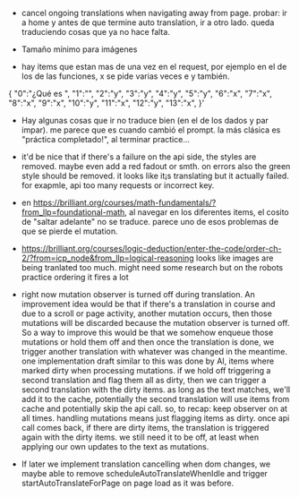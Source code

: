 - cancel ongoing translations when navigating away from page. probar: ir a home y antes de que termine auto translation, ir a otro lado. queda traduciendo cosas que ya no hace falta.

- Tamaño mínimo para imágenes 

- hay items que estan mas de una vez en el request, por ejemplo en el de los de las funciones, x se pide varias veces e y también.

{
	"0":"¿Qué es ",
	"1":"​",
	"2":"y",
	"3":"y",
	"4":"y",
	"5":"y",
	"6":"x",
	"7":"x",
	"8":"x",
	"9":"x",
	"10":"y",
	"11":"x",
	"12":"y",
	"13":"x",
}'

- Hay algunas cosas que ir no traduce bien (en el de los dados y par impar). me parece que es cuando cambió el prompt. la más clásica es "práctica completado!", al terminar practice...

- it'd be nice that if there's a failure on the api side, the styles are removed. maybe even add a red fadout or smth. on errors also the green style should be removed. it looks like it¡s translating but it actually failed. for exapmle, api too many requests or incorrect key.

- en https://brilliant.org/courses/math-fundamentals/?from_llp=foundational-math, al navegar en los diferentes items, el cosito de "saltar adelante" no se traduce. parece uno de esos problemas de que se pierde el mutation.

- https://brilliant.org/courses/logic-deduction/enter-the-code/order-ch-2/?from=icp_node&from_llp=logical-reasoning looks like images are being tranlated too much. might need some research but on the robots practice ordering it fires a lot

- right now mutation observer is turned off during translation. An improvement idea would be that if there's a translation in course and due to a scroll or page activity, another mutation occurs, then those mutations will be discarded because the mutation observer is turned off. So a way to improve this would be that we somehow enqueue those mutations or hold them off and then once the translation is done, we trigger another translation with whatever was changed in the meantime. 
one implementation draft similar to this was done by AI, items where marked dirty when processing mutations. if we hold off triggering a second translation and flag them all as dirty, then we can trigger a second translation with the dirty items. as long as the text matches, we'll add it to the cache, potentially the second translation will use items from cache and potentially skip the api call.
so, to recap: keep observer on at all times. handling mutations means just flagging items as dirty. once api call comes back, if there are dirty items, the translation is triggered again with the dirty items.
we still need it to be off, at least when applying our own updates to the text as mutations.

- If later we implement translation cancelling when dom changes, we maybe able to remove scheduleAutoTranslateWhenIdle and trigger startAutoTranslateForPage on page load as it was before. 

